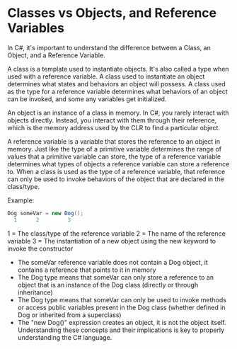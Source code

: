 # Classes vs Objects, and Reference Variables

In C#, it's important to understand the difference between a Class, an Object, and a Reference Variable.

A class is a template used to instantiate objects. It's also called a type when used with a reference variable. A class used to instantiate an object determines what states and behaviors an object will possess. A class used as the type for a reference variable determines what behaviors of an object can be invoked, and some any variables get initialized.

An object is an instance of a class in memory. In C#, you rarely interact with objects directly. Instead, you interact with them through their reference, which is the memory address used by the CLR to find a particular object.

A reference variable is a variable that stores the reference to an object in memory. Just like the type of a primitive variable determines the range of values that a primitive variable can store, the type of a reference variable determines what types of objects a reference variable can store a reference to. When a class is used as the type of a reference variable, that reference can only be used to invoke behaviors of the object that are declared in the class/type.

Example: 
```c#
Dog someVar = new Dog();
  1      2         3
```
1 = The class/type of the reference variable
2 = The name of the reference variable
3 = The instantiation of a new object using the new keyword to invoke the constructor

- The someVar reference variable does not contain a Dog object, it contains a reference that points to it in memory
- The Dog type means that someVar can only store a reference to an object that is an instance of the Dog class (directly or through inheritance)
- The Dog type means that someVar can only be used to invoke methods or access public variables present in the Dog class (whether defined in Dog or inherited from a superclass)
- The "new Dog()" expression creates an object, it is not the object itself. 
Understanding these concepts and their implications is key to properly understanding the C# language.
